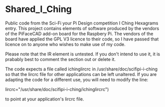 # Shared_I_Ching
Public code from the Sci-Fi your Pi Design competition I Ching Hexagrams entry.
This project contains elements of software produced by the vendors of the PiFaceCAD add-on board for the Raspbery Pi.
The vendors of the board have applied the GPL V3 licence to their code, so I have passed that licence on to anyone 
who wishes to make use of my code.

Please note that the IR element is untested.
If you don't intend to use it, it is prabably best to comment the section out or delete it.

The code expects a file called ichinglircrc in /usr/share/doc/scifipi-i-ching so that the lircrc file for other
applications can be left unaltered.  If you are adapting the code for a different use, you will need to modify the line:

lircrc="/usr/share/doc/scifipi-i-ching/ichinglircrc")

to point at your application's lircrc file.
